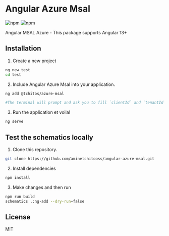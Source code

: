 # Angular Azure Msal

[![npm](https://img.shields.io/npm/v/@tchitos/azure-msal.svg?maxAge=2592000?style=flat-square)](https://www.npmjs.com/package/@tchitos/azure-msal)
[![npm](https://img.shields.io/npm/dm/@tchitos/azure-msal.svg)](https://www.npmjs.com/package/@tchitos/azure-msal)

Angular MSAL Azure - This package supports Angular 13+

## Installation

1. Create a new project

```sh
ng new test
cd test
```

2. Include Angular Azure Msal into your application.

```sh
ng add @tchitos/azure-msal

#The terminal will prompt and ask you to fill `clientId` and `tenantId`.
```

3. Run the application et voila!

```sh
ng serve
```

## Test the schematics locally

1. Clone this repository.

```sh
git clone https://github.com/aminetchitooss/angular-azure-msal.git
```

2. Install dependencies

```sh
npm install
```

3. Make changes and then run

```bash
npm run build
schematics .:ng-add --dry-run=false
```

## License

MIT
